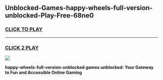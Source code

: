 
## Unblocked-Games-happy-wheels-full-version-unblocked-Play-Free-68ne0
<h3>
<a href="https://premium76.site?title=happy-wheels-full-version-unblocked&ref=20M">CLICK TO PLAY</a></h3>
<hr>

<h3>
<a href="https://premium76.site?title=happy-wheels-full-version-unblocked&ref=20M">CLICK 2 PLAY</a>
  
</h3>

<a href="https://premium76.site?title=happy-wheels-full-version-unblocked&ref=19M"><img src="https://clearcache.store/games.png"></a>


**happy-wheels-full-version-unblocked games unblocked: Your Gateway to Fun and Accessible Online Gaming**
